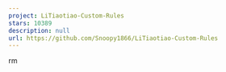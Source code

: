 ```yaml
---
project: LiTiaotiao-Custom-Rules
stars: 10389
description: null
url: https://github.com/Snoopy1866/LiTiaotiao-Custom-Rules
---
```


rm
